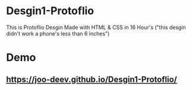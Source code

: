 # Desgin1-Protoflio
This is Protoflio Desgin Made with HTML &amp; CSS in 16 Hour's ("this desgin didn't work a phone's less than 6 inches")

# Demo
## https://joo-deev.github.io/Desgin1-Protoflio/

